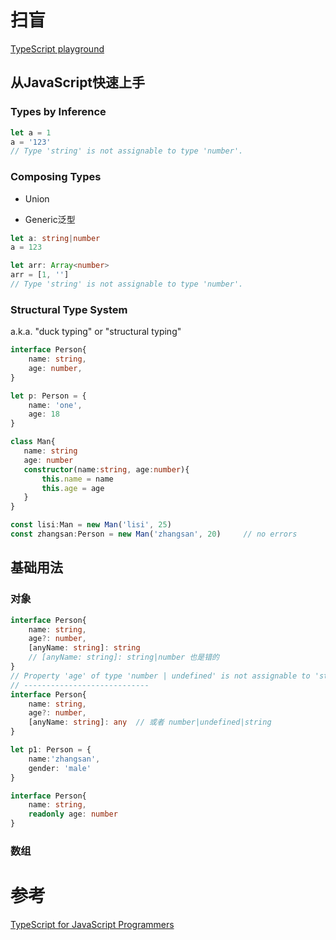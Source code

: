# 扫盲

[TypeScript playground](https://www.typescriptlang.org/zh/play)

## 从JavaScript快速上手

### Types by Inference

```typescript
let a = 1
a = '123'
// Type 'string' is not assignable to type 'number'.
```

### Composing Types

- Union

- Generic泛型

```typescript
let a: string|number
a = 123

let arr: Array<number>
arr = [1, '']
// Type 'string' is not assignable to type 'number'.
```

### Structural Type System

a.k.a.  "duck typing" or "structural typing"

```typescript
interface Person{
    name: string,
    age: number,
}

let p: Person = {
    name: 'one',
    age: 18
}

class Man{
   name: string
   age: number
   constructor(name:string, age:number){
       this.name = name
       this.age = age
   }
}

const lisi:Man = new Man('lisi', 25)
const zhangsan:Person = new Man('zhangsan', 20)		// no errors
```



## 基础用法

### 对象

```typescript
interface Person{
    name: string,
    age?: number,
    [anyName: string]: string
    // [anyName: string]: string|number 也是错的
}
// Property 'age' of type 'number | undefined' is not assignable to 'string' index type 'string'.
// ----------------------------
interface Person{
    name: string,
    age?: number,
    [anyName: string]: any	// 或者 number|undefined|string
}

let p1: Person = {
    name:'zhangsan',
    gender: 'male'
}

interface Person{
    name: string,
    readonly age: number
}
```

### 数组



# 参考

[TypeScript for JavaScript Programmers](https://www.typescriptlang.org/docs/handbook/typescript-in-5-minutes.html)

